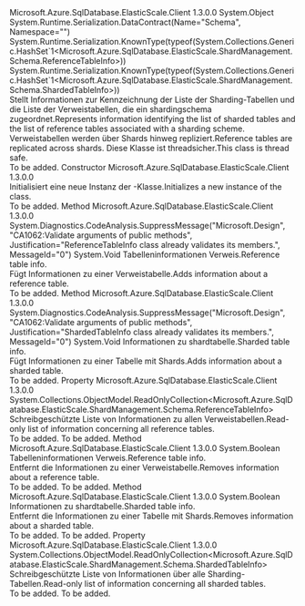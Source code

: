 <Type Name="SchemaInfo" FullName="Microsoft.Azure.SqlDatabase.ElasticScale.ShardManagement.Schema.SchemaInfo">
  <TypeSignature Language="C#" Value="public class SchemaInfo" />
  <TypeSignature Language="ILAsm" Value=".class public auto ansi serializable beforefieldinit SchemaInfo extends System.Object" />
  <TypeSignature Language="DocId" Value="T:Microsoft.Azure.SqlDatabase.ElasticScale.ShardManagement.Schema.SchemaInfo" />
  <TypeSignature Language="VB.NET" Value="Public Class SchemaInfo" />
  <TypeSignature Language="F#" Value="type SchemaInfo = class" />
  <AssemblyInfo>
    <AssemblyName>Microsoft.Azure.SqlDatabase.ElasticScale.Client</AssemblyName>
    <AssemblyVersion>1.3.0.0</AssemblyVersion>
  </AssemblyInfo>
  <Base>
    <BaseTypeName>System.Object</BaseTypeName>
  </Base>
  <Interfaces />
  <Attributes>
    <Attribute>
      <AttributeName>System.Runtime.Serialization.DataContract(Name="Schema", Namespace="")</AttributeName>
    </Attribute>
    <Attribute>
      <AttributeName>System.Runtime.Serialization.KnownType(typeof(System.Collections.Generic.HashSet`1&lt;Microsoft.Azure.SqlDatabase.ElasticScale.ShardManagement.Schema.ReferenceTableInfo&gt;))</AttributeName>
    </Attribute>
    <Attribute>
      <AttributeName>System.Runtime.Serialization.KnownType(typeof(System.Collections.Generic.HashSet`1&lt;Microsoft.Azure.SqlDatabase.ElasticScale.ShardManagement.Schema.ShardedTableInfo&gt;))</AttributeName>
    </Attribute>
  </Attributes>
  <Docs>
    <summary>
            <span data-ttu-id="2bba0-101">Stellt Informationen zur Kennzeichnung der Liste der Sharding-Tabellen und die Liste der Verweistabellen, die ein shardingschema zugeordnet.</span><span class="sxs-lookup"><span data-stu-id="2bba0-101">Represents information identifying the list of sharded tables and the list of reference tables associated with a sharding scheme.</span></span> <span data-ttu-id="2bba0-102">Verweistabellen werden über Shards hinweg repliziert.</span><span class="sxs-lookup"><span data-stu-id="2bba0-102">Reference tables are replicated across shards.</span></span>
            <span data-ttu-id="2bba0-103">Diese Klasse ist threadsicher.</span><span class="sxs-lookup"><span data-stu-id="2bba0-103">This class is thread safe.</span></span>
            </summary>
    <remarks>To be added.</remarks>
  </Docs>
  <Members>
    <Member MemberName=".ctor">
      <MemberSignature Language="C#" Value="public SchemaInfo ();" />
      <MemberSignature Language="ILAsm" Value=".method public hidebysig specialname rtspecialname instance void .ctor() cil managed" />
      <MemberSignature Language="DocId" Value="M:Microsoft.Azure.SqlDatabase.ElasticScale.ShardManagement.Schema.SchemaInfo.#ctor" />
      <MemberSignature Language="VB.NET" Value="Public Sub New ()" />
      <MemberType>Constructor</MemberType>
      <AssemblyInfo>
        <AssemblyName>Microsoft.Azure.SqlDatabase.ElasticScale.Client</AssemblyName>
        <AssemblyVersion>1.3.0.0</AssemblyVersion>
      </AssemblyInfo>
      <Parameters />
      <Docs>
        <summary>
            <span data-ttu-id="2bba0-104">Initialisiert eine neue Instanz der <see cref="T:Microsoft.Azure.SqlDatabase.ElasticScale.ShardManagement.Schema.SchemaInfo" />-Klasse.</span><span class="sxs-lookup"><span data-stu-id="2bba0-104">Initializes a new instance of the <see cref="T:Microsoft.Azure.SqlDatabase.ElasticScale.ShardManagement.Schema.SchemaInfo" /> class.</span></span>
            </summary>
        <remarks>To be added.</remarks>
      </Docs>
    </Member>
    <Member MemberName="Add">
      <MemberSignature Language="C#" Value="public void Add (Microsoft.Azure.SqlDatabase.ElasticScale.ShardManagement.Schema.ReferenceTableInfo referenceTableInfo);" />
      <MemberSignature Language="ILAsm" Value=".method public hidebysig instance void Add(class Microsoft.Azure.SqlDatabase.ElasticScale.ShardManagement.Schema.ReferenceTableInfo referenceTableInfo) cil managed" />
      <MemberSignature Language="DocId" Value="M:Microsoft.Azure.SqlDatabase.ElasticScale.ShardManagement.Schema.SchemaInfo.Add(Microsoft.Azure.SqlDatabase.ElasticScale.ShardManagement.Schema.ReferenceTableInfo)" />
      <MemberSignature Language="F#" Value="member this.Add : Microsoft.Azure.SqlDatabase.ElasticScale.ShardManagement.Schema.ReferenceTableInfo -&gt; unit" Usage="schemaInfo.Add referenceTableInfo" />
      <MemberType>Method</MemberType>
      <AssemblyInfo>
        <AssemblyName>Microsoft.Azure.SqlDatabase.ElasticScale.Client</AssemblyName>
        <AssemblyVersion>1.3.0.0</AssemblyVersion>
      </AssemblyInfo>
      <Attributes>
        <Attribute>
          <AttributeName>System.Diagnostics.CodeAnalysis.SuppressMessage("Microsoft.Design", "CA1062:Validate arguments of public methods", Justification="ReferenceTableInfo class already validates its members.", MessageId="0")</AttributeName>
        </Attribute>
      </Attributes>
      <ReturnValue>
        <ReturnType>System.Void</ReturnType>
      </ReturnValue>
      <Parameters>
        <Parameter Name="referenceTableInfo" Type="Microsoft.Azure.SqlDatabase.ElasticScale.ShardManagement.Schema.ReferenceTableInfo" />
      </Parameters>
      <Docs>
        <param name="referenceTableInfo"><span data-ttu-id="2bba0-105">Tabelleninformationen Verweis.</span><span class="sxs-lookup"><span data-stu-id="2bba0-105">Reference table info.</span></span></param>
        <summary>
            <span data-ttu-id="2bba0-106">Fügt Informationen zu einer Verweistabelle.</span><span class="sxs-lookup"><span data-stu-id="2bba0-106">Adds information about a reference table.</span></span>
            </summary>
        <remarks>To be added.</remarks>
      </Docs>
    </Member>
    <Member MemberName="Add">
      <MemberSignature Language="C#" Value="public void Add (Microsoft.Azure.SqlDatabase.ElasticScale.ShardManagement.Schema.ShardedTableInfo shardedTableInfo);" />
      <MemberSignature Language="ILAsm" Value=".method public hidebysig instance void Add(class Microsoft.Azure.SqlDatabase.ElasticScale.ShardManagement.Schema.ShardedTableInfo shardedTableInfo) cil managed" />
      <MemberSignature Language="DocId" Value="M:Microsoft.Azure.SqlDatabase.ElasticScale.ShardManagement.Schema.SchemaInfo.Add(Microsoft.Azure.SqlDatabase.ElasticScale.ShardManagement.Schema.ShardedTableInfo)" />
      <MemberSignature Language="F#" Value="member this.Add : Microsoft.Azure.SqlDatabase.ElasticScale.ShardManagement.Schema.ShardedTableInfo -&gt; unit" Usage="schemaInfo.Add shardedTableInfo" />
      <MemberType>Method</MemberType>
      <AssemblyInfo>
        <AssemblyName>Microsoft.Azure.SqlDatabase.ElasticScale.Client</AssemblyName>
        <AssemblyVersion>1.3.0.0</AssemblyVersion>
      </AssemblyInfo>
      <Attributes>
        <Attribute>
          <AttributeName>System.Diagnostics.CodeAnalysis.SuppressMessage("Microsoft.Design", "CA1062:Validate arguments of public methods", Justification="ShardedTableInfo class already validates its members.", MessageId="0")</AttributeName>
        </Attribute>
      </Attributes>
      <ReturnValue>
        <ReturnType>System.Void</ReturnType>
      </ReturnValue>
      <Parameters>
        <Parameter Name="shardedTableInfo" Type="Microsoft.Azure.SqlDatabase.ElasticScale.ShardManagement.Schema.ShardedTableInfo" />
      </Parameters>
      <Docs>
        <param name="shardedTableInfo"><span data-ttu-id="2bba0-107">Informationen zu shardtabelle.</span><span class="sxs-lookup"><span data-stu-id="2bba0-107">Sharded table info.</span></span></param>
        <summary>
            <span data-ttu-id="2bba0-108">Fügt Informationen zu einer Tabelle mit Shards.</span><span class="sxs-lookup"><span data-stu-id="2bba0-108">Adds information about a sharded table.</span></span>
            </summary>
        <remarks>To be added.</remarks>
      </Docs>
    </Member>
    <Member MemberName="ReferenceTables">
      <MemberSignature Language="C#" Value="public System.Collections.ObjectModel.ReadOnlyCollection&lt;Microsoft.Azure.SqlDatabase.ElasticScale.ShardManagement.Schema.ReferenceTableInfo&gt; ReferenceTables { get; }" />
      <MemberSignature Language="ILAsm" Value=".property instance class System.Collections.ObjectModel.ReadOnlyCollection`1&lt;class Microsoft.Azure.SqlDatabase.ElasticScale.ShardManagement.Schema.ReferenceTableInfo&gt; ReferenceTables" />
      <MemberSignature Language="DocId" Value="P:Microsoft.Azure.SqlDatabase.ElasticScale.ShardManagement.Schema.SchemaInfo.ReferenceTables" />
      <MemberSignature Language="VB.NET" Value="Public ReadOnly Property ReferenceTables As ReadOnlyCollection(Of ReferenceTableInfo)" />
      <MemberSignature Language="F#" Value="member this.ReferenceTables : System.Collections.ObjectModel.ReadOnlyCollection&lt;Microsoft.Azure.SqlDatabase.ElasticScale.ShardManagement.Schema.ReferenceTableInfo&gt;" Usage="Microsoft.Azure.SqlDatabase.ElasticScale.ShardManagement.Schema.SchemaInfo.ReferenceTables" />
      <MemberType>Property</MemberType>
      <AssemblyInfo>
        <AssemblyName>Microsoft.Azure.SqlDatabase.ElasticScale.Client</AssemblyName>
        <AssemblyVersion>1.3.0.0</AssemblyVersion>
      </AssemblyInfo>
      <ReturnValue>
        <ReturnType>System.Collections.ObjectModel.ReadOnlyCollection&lt;Microsoft.Azure.SqlDatabase.ElasticScale.ShardManagement.Schema.ReferenceTableInfo&gt;</ReturnType>
      </ReturnValue>
      <Docs>
        <summary>
            <span data-ttu-id="2bba0-109">Schreibgeschützte Liste von Informationen zu allen Verweistabellen.</span><span class="sxs-lookup"><span data-stu-id="2bba0-109">Read-only list of information concerning all reference tables.</span></span>
            </summary>
        <value>To be added.</value>
        <remarks>To be added.</remarks>
      </Docs>
    </Member>
    <Member MemberName="Remove">
      <MemberSignature Language="C#" Value="public bool Remove (Microsoft.Azure.SqlDatabase.ElasticScale.ShardManagement.Schema.ReferenceTableInfo referenceTableInfo);" />
      <MemberSignature Language="ILAsm" Value=".method public hidebysig instance bool Remove(class Microsoft.Azure.SqlDatabase.ElasticScale.ShardManagement.Schema.ReferenceTableInfo referenceTableInfo) cil managed" />
      <MemberSignature Language="DocId" Value="M:Microsoft.Azure.SqlDatabase.ElasticScale.ShardManagement.Schema.SchemaInfo.Remove(Microsoft.Azure.SqlDatabase.ElasticScale.ShardManagement.Schema.ReferenceTableInfo)" />
      <MemberSignature Language="F#" Value="member this.Remove : Microsoft.Azure.SqlDatabase.ElasticScale.ShardManagement.Schema.ReferenceTableInfo -&gt; bool" Usage="schemaInfo.Remove referenceTableInfo" />
      <MemberType>Method</MemberType>
      <AssemblyInfo>
        <AssemblyName>Microsoft.Azure.SqlDatabase.ElasticScale.Client</AssemblyName>
        <AssemblyVersion>1.3.0.0</AssemblyVersion>
      </AssemblyInfo>
      <ReturnValue>
        <ReturnType>System.Boolean</ReturnType>
      </ReturnValue>
      <Parameters>
        <Parameter Name="referenceTableInfo" Type="Microsoft.Azure.SqlDatabase.ElasticScale.ShardManagement.Schema.ReferenceTableInfo" />
      </Parameters>
      <Docs>
        <param name="referenceTableInfo"><span data-ttu-id="2bba0-110">Tabelleninformationen Verweis.</span><span class="sxs-lookup"><span data-stu-id="2bba0-110">Reference table info.</span></span></param>
        <summary>
            <span data-ttu-id="2bba0-111">Entfernt die Informationen zu einer Verweistabelle.</span><span class="sxs-lookup"><span data-stu-id="2bba0-111">Removes information about a reference table.</span></span>
            </summary>
        <returns>To be added.</returns>
        <remarks>To be added.</remarks>
      </Docs>
    </Member>
    <Member MemberName="Remove">
      <MemberSignature Language="C#" Value="public bool Remove (Microsoft.Azure.SqlDatabase.ElasticScale.ShardManagement.Schema.ShardedTableInfo shardedTableInfo);" />
      <MemberSignature Language="ILAsm" Value=".method public hidebysig instance bool Remove(class Microsoft.Azure.SqlDatabase.ElasticScale.ShardManagement.Schema.ShardedTableInfo shardedTableInfo) cil managed" />
      <MemberSignature Language="DocId" Value="M:Microsoft.Azure.SqlDatabase.ElasticScale.ShardManagement.Schema.SchemaInfo.Remove(Microsoft.Azure.SqlDatabase.ElasticScale.ShardManagement.Schema.ShardedTableInfo)" />
      <MemberSignature Language="F#" Value="member this.Remove : Microsoft.Azure.SqlDatabase.ElasticScale.ShardManagement.Schema.ShardedTableInfo -&gt; bool" Usage="schemaInfo.Remove shardedTableInfo" />
      <MemberType>Method</MemberType>
      <AssemblyInfo>
        <AssemblyName>Microsoft.Azure.SqlDatabase.ElasticScale.Client</AssemblyName>
        <AssemblyVersion>1.3.0.0</AssemblyVersion>
      </AssemblyInfo>
      <ReturnValue>
        <ReturnType>System.Boolean</ReturnType>
      </ReturnValue>
      <Parameters>
        <Parameter Name="shardedTableInfo" Type="Microsoft.Azure.SqlDatabase.ElasticScale.ShardManagement.Schema.ShardedTableInfo" />
      </Parameters>
      <Docs>
        <param name="shardedTableInfo"><span data-ttu-id="2bba0-112">Informationen zu shardtabelle.</span><span class="sxs-lookup"><span data-stu-id="2bba0-112">Sharded table info.</span></span></param>
        <summary>
            <span data-ttu-id="2bba0-113">Entfernt die Informationen zu einer Tabelle mit Shards.</span><span class="sxs-lookup"><span data-stu-id="2bba0-113">Removes information about a sharded table.</span></span>
            </summary>
        <returns>To be added.</returns>
        <remarks>To be added.</remarks>
      </Docs>
    </Member>
    <Member MemberName="ShardedTables">
      <MemberSignature Language="C#" Value="public System.Collections.ObjectModel.ReadOnlyCollection&lt;Microsoft.Azure.SqlDatabase.ElasticScale.ShardManagement.Schema.ShardedTableInfo&gt; ShardedTables { get; }" />
      <MemberSignature Language="ILAsm" Value=".property instance class System.Collections.ObjectModel.ReadOnlyCollection`1&lt;class Microsoft.Azure.SqlDatabase.ElasticScale.ShardManagement.Schema.ShardedTableInfo&gt; ShardedTables" />
      <MemberSignature Language="DocId" Value="P:Microsoft.Azure.SqlDatabase.ElasticScale.ShardManagement.Schema.SchemaInfo.ShardedTables" />
      <MemberSignature Language="VB.NET" Value="Public ReadOnly Property ShardedTables As ReadOnlyCollection(Of ShardedTableInfo)" />
      <MemberSignature Language="F#" Value="member this.ShardedTables : System.Collections.ObjectModel.ReadOnlyCollection&lt;Microsoft.Azure.SqlDatabase.ElasticScale.ShardManagement.Schema.ShardedTableInfo&gt;" Usage="Microsoft.Azure.SqlDatabase.ElasticScale.ShardManagement.Schema.SchemaInfo.ShardedTables" />
      <MemberType>Property</MemberType>
      <AssemblyInfo>
        <AssemblyName>Microsoft.Azure.SqlDatabase.ElasticScale.Client</AssemblyName>
        <AssemblyVersion>1.3.0.0</AssemblyVersion>
      </AssemblyInfo>
      <ReturnValue>
        <ReturnType>System.Collections.ObjectModel.ReadOnlyCollection&lt;Microsoft.Azure.SqlDatabase.ElasticScale.ShardManagement.Schema.ShardedTableInfo&gt;</ReturnType>
      </ReturnValue>
      <Docs>
        <summary>
            <span data-ttu-id="2bba0-114">Schreibgeschützte Liste von Informationen über alle Sharding-Tabellen.</span><span class="sxs-lookup"><span data-stu-id="2bba0-114">Read-only list of information concerning all sharded tables.</span></span>
            </summary>
        <value>To be added.</value>
        <remarks>To be added.</remarks>
      </Docs>
    </Member>
  </Members>
</Type>